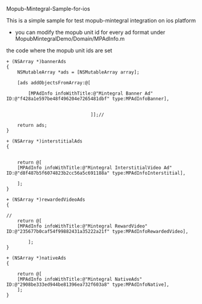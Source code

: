 Mopub-Mintegral-Sample-for-ios

This is a simple sample for test mopub-mintegral integration on ios platform

- you can modify the mopub unit id for every ad format under MopubMintegralDemo/Domain/MPAdInfo.m

the code where the mopub unit ids are set

```
+ (NSArray *)bannerAds
{
    NSMutableArray *ads = [NSMutableArray array];

    [ads addObjectsFromArray:@[
                             
        [MPAdInfo infoWithTitle:@"Mintegral Banner Ad" ID:@"f428a1e597be48f496204e7265481dbf" type:MPAdInfoBanner],
                               

                               ]];//

    return ads;
}

+ (NSArray *)interstitialAds
{


    return @[
    [MPAdInfo infoWithTitle:@"Mintegral InterstitialVideo Ad" ID:@"d8f487b5f6074823b2cc56a5c691188a" type:MPAdInfoInterstitial],
    
    ];
}

+ (NSArray *)rewardedVideoAds
{

//      
    return @[
    [MPAdInfo infoWithTitle:@"Mintegral RewardVideo" ID:@"235677b0caf54f99882431a35222a21f" type:MPAdInfoRewardedVideo],
        
        ];
}

+ (NSArray *)nativeAds
{

    return @[
    [MPAdInfo infoWithTitle:@"Mintegral NativeAds" ID:@"2908be333ed944be81396ea732f603a8" type:MPAdInfoNative],
    ];
}

```
